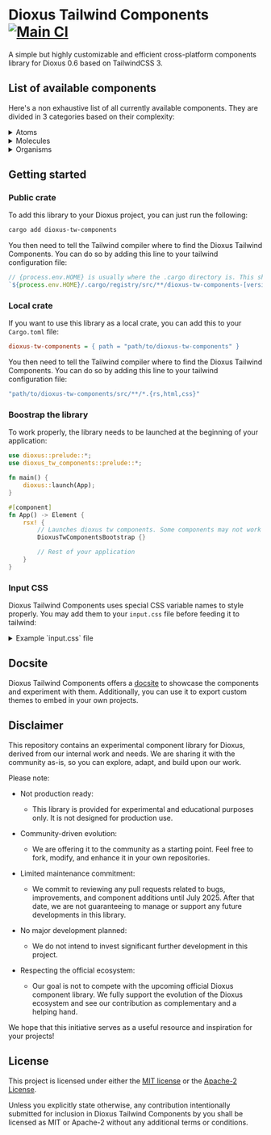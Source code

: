 # Dioxus Tailwind Components [![Main CI](https://github.com/42Angouleme/dioxus-tw-components/actions/workflows/mail.yml/badge.svg)](https://github.com/42Angouleme/dioxus-tw-components/actions/workflows/mail.yml)

A simple but highly customizable and efficient cross-platform components library for Dioxus 0.6 based on TailwindCSS 3.

## List of available components

Here's a non exhaustive list of all currently available components. They are divided in 3 categories based on their complexity:

<details>
    <summary>
        Atoms
    </summary>
    <table>
        <tr><td>Button</td></tr>
        <tr><td>Button Group</td></tr>
        <tr><td>Icon</td></tr>
        <tr><td>Placeholder</td></tr>
        <tr><td>Separator</td></tr>
        <tr><td>Spacer</td></tr>
    </table>
</details>

<details>
    <summary>
        Molecules
    </summary>
    <table>
        <tr><td>Accordion</td></tr>
        <tr><td>Breadcumb</td></tr>
        <tr><td>Carousel</td></tr>
        <tr><td>Dropdown</td></tr>
        <tr><td>Hovercard</td></tr>
        <tr><td>LightSwitch</td></tr>
        <tr><td>Modal</td></tr>
        <tr><td>Navbar</td></tr>
        <tr><td>ProgressBar</td></tr>
        <tr><td>Scrollable</td></tr>
        <tr><td>SidePanel</td></tr>
        <tr><td>Table</td></tr>
        <tr><td>Tabs</td></tr>
        <tr><td>Toast</td></tr>
    </table>
</details>

<details>
    <summary>
        Organisms
    </summary>
    <table>
        <tr><td>Checkbox</td></tr>
        <tr><td>FormList</td></tr>
        <tr><td>Input</td></tr>
        <tr><td>Radio</td></tr>
        <tr><td>Select</td></tr>
        <tr><td>Slider</td></tr>
        <tr><td>TextArea</td></tr>
        <tr><td>Toggle</td></tr>
    </table>
</details>

## Getting started

### Public crate

To add this library to your Dioxus project, you can just run the following:
```bash
cargo add dioxus-tw-components
```

You then need to tell the Tailwind compiler where to find the Dioxus Tailwind Components. You can do so by adding this line to your tailwind configuration file:
```js
// {process.env.HOME} is usually where the .cargo directory is. This should be replaced by the actual path if yours is somewhere else.
`${process.env.HOME}/.cargo/registry/src/**/dioxus-tw-components-[version or *]/src/**/*.{rs,html,css}`
```

### Local crate

If you want to use this library as a local crate, you can add this to your `Cargo.toml` file:
```ini
dioxus-tw-components = { path = "path/to/dioxus-tw-components" }
```

You then need to tell the Tailwind compiler where to find the Dioxus Tailwind Components. You can do so by adding this line to your tailwind configuration file:
```js
"path/to/dioxus-tw-components/src/**/*.{rs,html,css}"
```

### Boostrap the library

To work properly, the library needs to be launched at the beginning of your application:

```rust
use dioxus::prelude::*;
use dioxus_tw_components::prelude::*;

fn main() {
    dioxus::launch(App);
}

#[component]
fn App() -> Element {
    rsx! {
        // Launches dioxus tw components. Some components may not work without this.
        DioxusTwComponentsBootstrap {}

        // Rest of your application
    }
}
```

### Input CSS

Dioxus Tailwind Components uses special CSS variable names to style properly. You may add them to your `input.css` file before feeding it to tailwind:
<details>
    <summary>
        Example `input.css` file
    </summary>

```css
@import "tailwindcss/base";
@import "tailwindcss/components";

@layer base {
    :root {
        --background: /* HSL color */;
        --foreground: /* HSL color */;
        --primary: /* HSL color */;
        --primary-foreground: /* HSL color */;
        --secondary: /* HSL color */;
        --secondary-foreground: /* HSL color */;
        --accent: /* HSL color */;
        --accent-foreground: /* HSL color */;
        --muted: /* HSL color */;
        --muted-foreground: /* HSL color */;
        --destructive: /* HSL color */;
        --destructive-foreground: /* HSL color */;
        --success: /* HSL color */;
        --success-foreground: /* HSL color */;
        --border: /* HSL color */;
        --input: /* HSL color */;
        --ring: /* HSL color */;
        --global-shadow: /* Shadow data */;
        --global-radius: /* Radius */;
    }
    .dark {
        --background: /* HSL color */;
        --foreground: /* HSL color */;
        --primary: /* HSL color */;
        --primary-foreground: /* HSL color */;
        --secondary: /* HSL color */;
        --secondary-foreground: /* HSL color */;
        --accent: /* HSL color */;
        --accent-foreground: /* HSL color */;
        --border: /* HSL color */;
        --input: /* HSL color */;
        --ring: /* HSL color */;
        --global-shadow: /* Shadow data */;
    }
    .h1 {
        @apply text-4xl font-extrabold md:text-5xl;
    }
    .h2 {
        @apply text-2xl font-bold md:text-4xl;
    }

    .h3 {
        @apply text-2xl font-semibold md:text-3xl;
    }
    .h4 {
        @apply text-xl font-semibold md:text-2xl;
    }
    .h5 {
        @apply text-lg font-semibold md:text-xl;
    }
    .h6 {
        @apply text-base font-semibold md:text-lg;
    }
    .paragraph {
        @apply font-normal text-foreground;
    }
    .span {
        @apply font-normal text-foreground;
    }
    .anchor {
        @apply text-foreground/70 hover:text-foreground transition-colors cursor-pointer;
    }
}
```

</details>

## Docsite

Dioxus Tailwind Components offers a [docsite](https://www.youtube.com/watch?v=dQw4w9WgXcQ) to showcase the components and experiment with them.
Additionally, you can use it to export custom themes to embed in your own projects.

## Disclaimer

This repository contains an experimental component library for Dioxus, derived from our internal work and needs.
We are sharing it with the community as-is, so you can explore, adapt, and build upon our work.

Please note:

* Not production ready:
    * This library is provided for experimental and educational purposes only. It is not designed for production use.

* Community-driven evolution:
    * We are offering it to the community as a starting point. Feel free to fork, modify, and enhance it in your own repositories.

* Limited maintenance commitment:
    * We commit to reviewing any pull requests related to bugs, improvements, and component additions until July 2025.
After that date, we are not guaranteeing to manage or support any future developments in this library.

* No major development planned:
    * We do not intend to invest significant further development in this project.

* Respecting the official ecosystem:
    * Our goal is not to compete with the upcoming official Dioxus component library. We fully support the evolution of the Dioxus ecosystem and see our contribution as complementary and a helping hand.

We hope that this initiative serves as a useful resource and inspiration for your projects!

## License

This project is licensed under either the [MIT license](./LICENSE-MIT) or the [Apache-2 License](./LICENSE-APACHE).

Unless you explicitly state otherwise, any contribution intentionally submitted for inclusion in Dioxus Tailwind Components by you shall be licensed as MIT or Apache-2 without any additional terms or conditions.
